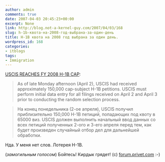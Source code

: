 ```yaml
---
author: admin
comments: true
date: 2007-04-03 20:45:23+00:00
excerpt: None
link: http://blog.not-a-kernel-guy.com/2007/04/03/168
slug: h-1b-квота-на-2008-год-выбрана-за-один-день
title: H-1B квота на 2008 год выбрана за один день.
wordpress_id: 168
categories:
- itblogs
tags:
- Immigration
---
```


[USCIS REACHES FY 2008 H-1B CAP](http://aila.org/content/default.aspx?docid=22017):

> As of late Monday afternoon (April 2), USCIS had received approximately 150,000 cap-subject H-1B petitions. USCIS must perform initial data entry for all filings received on April 2 and April 3 prior to conducting the random selection process.

> На конец понедельника (2-ое апреля), USCIS получил приблизительно 150,000 H-1B петиций, попадающих под квоту в 65000 виз. USCIS должен выполнить начальный ввод данных со всех петиций полученных 2-ого и 3-его апреля перед тем, как будет произведен случайный отбор дел для дальнейшей обработки.

Нда. У меня нет слов. Лотерея H-1B. 

(_замогильным голосом_) Бойтесь! Кирдык грядет! (c) [forum.privet.com](http://forum.privet.com) :-)

